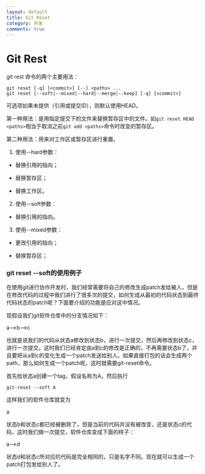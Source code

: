 ```yaml
---
layout: default
title: Git Reset
category: 开发
comments: true
---
```


# Git Rest


git rest 命令的两个主要用法：

```
git reset [-q] [<commit>] [--] <paths> ...
git reset [--soft|--mixed|--hard|--merge|--keep] [-q] [<commit>]
```

可选项<ocmmit>如果未提供（引用或提交ID），则默认使用HEAD。

第一种用法：是用指定提交<commit>下的文件来替换暂存区中的文件。如`git reset HEAD <paths>`相当于取消之前`git add <paths>`命令时改变的暂存区。

第二种用法：用来对工作区或暂存区进行重置。

1. 使用--hard参数：

* 替换引用的指向；

* 替换暂存区；

* 替换工作区。

2. 使用--soft参数：

* 替换引用的指向。

3. 使用--mixed参数：

* 更改引用的指向；

* 替换暂存区；

### git reset --soft的使用例子

在使用git进行协作开发时，我们经常需要将自己的修改生成patch发给被人，但是在修改代码的过程中我们进行了很多次的提交，如何生成从最初的代码状态到最终代码状态的patch呢？下面要介绍的功能是应对这中情况。

现假设我们git软件仓库中的分支情况如下：

a-->b-->c

也就是说我们的代码从状态a修改到状态b，进行一次提交，然后再修改到状态c，进行一次提交。这时我们已经肯定由a到c的修改是正确的，不再需要状态b了，并且要把从a到c的变化生成一个patch发送给别人。如果直接打包的话会生成两个path，那么如何生成一个patch呢，这时就需要git-reset命令。

首先给状态a创建一个tag，假设名称为A，然后执行

```
git-reset --soft A
```

这样我们的软件仓库就变为

a

状态b和状态c都已经被删除了，但是当前的代码并没有被改变，还是状态c的代码，这时我们做一次提交，软件仓库变成下面的样子：

a-->d

状态d和状态c所对应的代码是完全相同的，只是名字不同。现在就可以生成一个patch打包发给别人了。
